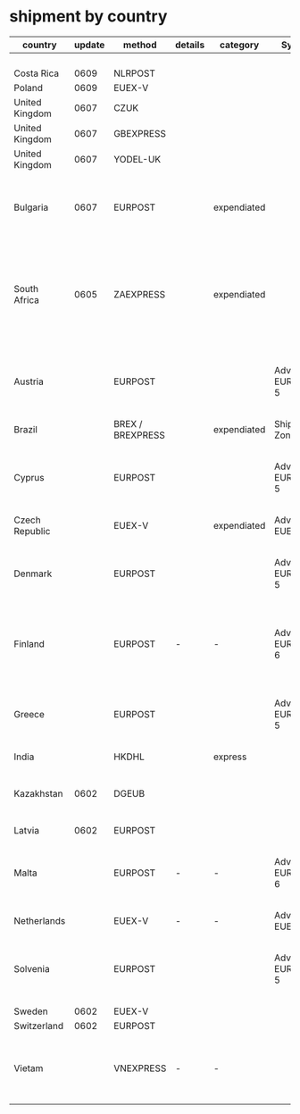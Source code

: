 
# shipment by country 

| country        | update | method           | details | category    | System              |                                                                                             |
| -------------- | ------ | ---------------- | ------- | ----------- | ------------------- | ------------------------------------------------------------------------------------------- |
|                |        |                  |         |             |                     |                                                                                             |
|                |        |                  |         |             |                     |                                                                                             |
|                |        |                  |         |             |                     |                                                                                             |
|                |        |                  |         |             |                     |                                                                                             |
| Costa Rica     | 0609   | NLRPOST          |         |             |                     |                                                                                             |
| Poland         | 0609   | EUEX-V           |         |             |                     |                                                                                             |
| United Kingdom | 0607   | CZUK             |         |             |                     |                                                                                             |
| United Kingdom | 0607   | GBEXPRESS        |         |             |                     |                                                                                             |
| United Kingdom | 0607   | YODEL-UK         |         |             |                     |                                                                                             |
| Bulgaria       | 0607   | EURPOST          |         | expendiated |                     | EURPOST: Intl. + Local Delivery (Ref. ETA. 13-30 Days)                                      |
| South Africa   | 0605   | ZAEXPRESS        |         | expendiated |                     | ZAEXPRESS: Buffaloex Express Shipment (Ref. ETA 11-20 Days, personal ID 13-digits needed!!) |
| Austria        |        | EURPOST          |         |             | Advanced: EURPOST-5 | EURPOST: Intl. + Local Delivery (Ref. ETA. 13-30 Days)                                      |
| Brazil         |        | BREX / BREXPRESS |         | expendiated | Shipment Zone       |                                                                                             |
| Cyprus         |        | EURPOST          |         |             | Advanced: EURPOST-5 | EURPOST: Intl. + Local Delivery (Ref. ETA. 13-30 Days)                                      |
| Czech Republic |        | EUEX-V           |         | expendiated | Advanced: EUEX-V    |                                                                                             |
| Denmark        |        | EURPOST          |         |             | Advanced: EURPOST-5 | EURPOST: Intl. + Local Delivery (Ref. ETA. 13-30 Days)                                      |
| Finland        |        | EURPOST          | -       | -           | Advanced: EURPOST-6 | EURPOST: Intl. + Local Delivery (Ref. ETA. 13-30 Days)                                      |
| Greece         |        | EURPOST          |         |             | Advanced: EURPOST-5 | EURPOST: Intl. + Local Delivery (Ref. ETA. 13-30 Days)                                      |
| India          |        | HKDHL            |         | express     |                     |                                                                                             |
| Kazakhstan     | 0602   | DGEUB            |         |             |                     | EURPOST: Intl. + Local Post (Ref. ETA. 15-40 Days)                                          |
| Latvia         | 0602   | EURPOST          |         |             |                     |                                                                                             |
| Malta          |        | EURPOST          | -       | -           | Advanced: EURPOST-6 | EURPOST: Intl. + Local Delivery (Ref. ETA. 13-30 Days)                                      |
| Netherlands    |        | EUEX-V           | -       | -           | Advanced: EUEX-V    |                                                                                             |
| Solvenia       |        | EURPOST          |         |             | Advanced: EURPOST-5 | EURPOST: Intl. + Local Delivery (Ref. ETA. 13-30 Days)                                      |
| Sweden         | 0602   | EUEX-V           |         |             |                     |                                                                                             |
| Switzerland    | 0602   | EURPOST          |         |             |                     |                                                                                             |
| Vietam         |        | VNEXPRESS        | -       | -           |                     | VNEXPRESS: Intl. + Local Express (Ref. ETA. 10-18 Days)                                     |



